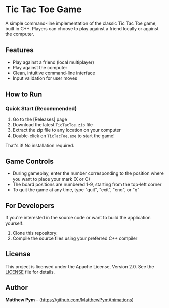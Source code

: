 # Tic Tac Toe Game

A simple command-line implementation of the classic Tic Tac Toe game, built in C++. Players can choose to play against a friend locally or against the computer.

## Features

- Play against a friend (local multiplayer)
- Play against the computer
- Clean, intuitive command-line interface
- Input validation for user moves

## How to Run

### Quick Start (Recommended)

1. Go to the [Releases] page
2. Download the latest `TicTacToe.zip` file
3. Extract the zip file to any location on your computer
4. Double-click on `TicTacToe.exe` to start the game!

That's it! No installation required.

## Game Controls

- During gameplay, enter the number corresponding to the position where you want to place your mark (X or O)
- The board positions are numbered 1-9, starting from the top-left corner
- To quit the game at any time, type "quit", "exit", "end", or "q"

## For Developers

If you're interested in the source code or want to build the application yourself:

1. Clone this repository:
2. Compile the source files using your preferred C++ compiler

## License

This project is licensed under the Apache License, Version 2.0. See the [LICENSE](https://github.com/MatthewPymAnimations/TicTacToe-cmdconsole-/blob/master/TicTacToe(cmdconsole)/LICENSE.txt) file for details.

## Author

**Matthew Pym** - (https://github.com/MatthewPymAnimations)

